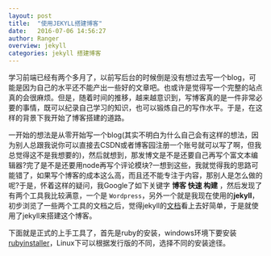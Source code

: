 ```yaml
---
layout: post
title:  "使用JEKYLL搭建博客"
date:   2016-07-06 14:56:27
author: Ranger
overview: jekyll
categories: jekyll 搭建博客
---
```

学习前端已经有两个多月了，以前写后台的时候倒是没有想过去写一个blog，可能是因为自己的水平还不能产出一些好的文章吧。也或许是觉得写一个完整的站点真的会很麻烦。但是，随着时间的推移，越来越意识到，写博客真的是一件非常必要的事情，既可以纪录自己学习的知识，也可以锻炼自己的写作水平。于是，在这样的背景下我开始了博客搭建的道路。

一开始的想法是从零开始写一个blog(其实不明白为什么自己会有这样的想法，因为别人总跟我说你可以直接去CSDN或者博客园注册一个账号就可以写了啊，但我总觉得这不是我想要的)，然后就想到，那发博文是不是还要自己再写个富文本编辑器?完了是不是还要用node再写个评论模块?一想到这些，我就觉得我的思路可能错了，如果写个博客的成本这么高，而且还不能专注于内容，那别人是怎么做的呢?于是，怀着这样的疑问，我Google了如下关键字 **博客 快速 构建** ，然后发现了有两个工具我比较满意，一个是 `Wordpress`，另外一个就是我现在使用的**jekyll**，初步浏览了一些两个工具的文档之后，觉得jekyll的[文档](http://jekyll.bootcss.com/)看上去好简单，于是就使用了jekyll来搭建这个博客。

下面就是正式的上手工具了，首先是ruby的安装，windows环境下要安装[rubyinstaller](http://rubyinstaller.org/)，Linux下可以根据发行版的不同，选择不同的安装途径。